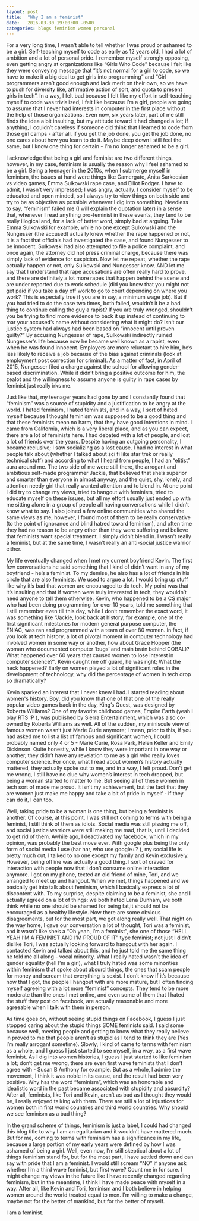 ```yaml
---
layout: post
title:  "Why I am a feminist"
date:   2016-03-30 19:00:00 -0500
categories: blogs feminism women personal
---
```


For a very long time, I wasn’t able to tell whether I was proud or ashamed to be a girl. Self-teaching myself to code as early as 12 years old, I had a lot of ambition and a lot of personal pride. I remember myself strongly opposing, even getting angry at organizations like “Girls Who Code” because I felt like they were conveying message that “it’s not normal for a girl to code, so we have to make it a big deal to get girls into programming” and “Girl programmers aren’t good enough and lack merit on their own, so we have to push for diversity like, affirmative action of sort, and quota to present girls in tech”. In a way, I felt bad because I felt like my effort in self-teaching myself to code was trivialized, I felt like because I’m a girl, people are going to assume that I never had interests in computer in the first place without the help of those organizations. Even now, six years later, part of me still finds the idea a bit insulting, but my attitude toward it had changed a lot; If anything, I couldn’t careless if someone did think that I learned to code from those girl camps - after all, if you get the job done, you get the job done, no one cares about how you learn to do it. Maybe deep down I still feel the same, but I know one thing for certain - I’m no longer ashamed to be a girl. 

I acknowledge that being a girl and feminist are two different things, however, in my case, feminism is usually the reason why I feel ashamed to be a girl. Being a teenager in the 2010s, when I submerge myself in feminism, the issues at hand were things like Gamergate, Anita Sarkeesian vs video games, Emma Sulkowski rape case, and Elliot Rodger. I have to admit, I wasn’t very impressed; I was angry, actually. I consider myself to be educated and open minded, so I always try to view things on both side and try to be as objective as possible whenever I dig into something. Needless to say, “feminism” failed me (I will explain the quotation later) in a sense that, whenever I read anything pro-feminist in these events, they tend to be really illogical and, for a lack of better word, simply bad at arguing. Take Emma Sulkowski for example, while no one except Sulkowski and the Nungesser (the accused) actually knew whether the rape happened or not, it is a fact that officials had investigated the case, and found Nungesser to be innocent. Sulkowski had also attempted to file a police complaint, and once again, the attorney did not press criminal charge, because there was simply lack of evidence for suspicion. Now let me repeat, whether the rape actually happen or not, only Sulkowski and Nungesser know, AND let me say that I understand that rape accusations are often really hard to prove, and there are definitely a lot more rapes that happen behind the scene and are under reported due to work schedule (did you know that you might not get paid if you take a day off work to go to court depending on where you work? This is especially true if you are in say, a minimum wage job). But if you had tried to do the case two times, both failed, wouldn’t it be a bad thing to continue calling the guy a rapist? If you are truly wronged, shouldn’t you be trying to find more evidence to back it up instead of continuing to mar your accused’s name without considering what it might do? Isn’t our justice system had always had been based on “innocent until proven guilty?” By accusing Nungesser of rape, Sulkowski indirectly ruined Nungesser’s life because now he became well known as a rapist, even when he was found innocent. Employers are more reluctant to hire him, he’s less likely to receive a job because of the bias against criminals (look at employment post correction for criminal). As a matter of fact, in April of 2015, Nungesser filed a charge against the school for allowing gender-based discrimination. While it didn’t bring a positive outcome for him, the zealot and the willingness to assume anyone is guilty in rape cases by feminist just really irks me.

Just like that, my teenager years had gone by and I constantly found that “feminism” was a source of stupidity and a justification to be angry at the world. I hated feminism, I hated feminists, and in a way, I sort of hated myself because I thought feminism was supposed to be a good thing and that these feminists mean no harm, that they have good intentions in mind. I came from California, which is a very liberal place, and as you can expect, there are a lot of feminists here. I had debated with a lot of people, and lost a lot of friends over the years. Despite having an outgoing personality, I became reclusive; I saw socializing as a lost cause. I had no interest in what people talk about (whether I talked about sci fi like star trek or really technical stuff) and according to what I heard from people, I had an “elitist” aura around me. The two side of me were still there, the arrogant and ambitious self-made programmer Jackie, that believed that she’s superior and smarter than everyone in almost anyway, and the quiet, shy, lonely, and attention needy girl that really wanted attention and to blend in. At one point I did try to change my views, tried to hangout with feminists, tried to educate myself on these issues, but all my effort usually just ended up with me sitting alone in a group of people all having conversations while I didn’t know what to say. I also joined a few online communities who shared the same views as me, however, I found most of them to be really conservative (to the point of ignorance and blind hatred toward feminism), and often time they had no reason to be angry other than they were suffering and believe that feminists want special treatment. I simply didn’t blend in. I wasn’t really a feminist, but at the same time, I wasn’t really an anti-social justice warrior either.

My life eventually changed when I met my current boyfriend Kevin. The first few conversations he said something that I kind of didn’t want in any of my boyfriend - he’s a feminist. To my demise, he also has a lot of friends in his circle that are also feminists. We used to argue a lot. I would bring up stuff like why it’s bad that women are encouraged to do tech. My point was that it’s insulting and that if women were truly interested in tech, they wouldn’t need anyone to tell them otherwise. Kevin, who happened to be a CS major who had been doing programming for over 10 years, told me something that I still remember even till this day, while I don’t remember the exact word, it was something like “Jackie, look back at history, for example, one of the first significant milestones for modern general purpose computer, the ENIAC, was ran and programmed with a team of over 80 women. In fact, if you look at tech history, a lot of pivotal moment in computer technology had involved women in some way or another, how about Grace Hopper (the woman who documented computer ‘bugs’ and main brain behind COBAL)? What happened over 60 years that caused women to lose interest in computer science?”. Kevin caught me off guard, he was right; What the heck happened? Early on women played a lot of significant roles in the development of technology, why did the percentage of women in tech drop so dramatically? 

Kevin sparked an interest that I never knew I had. I started reading about women's history. Boy, did you know that one of that one of the really popular video games back in the day, King’s Quest, was designed by Roberta Williams? One of my favorite childhood games, Empire Earth (yeah I play RTS :P ), was published by Sierra Entertainment, which was also co-owned by Roberta Williams as well. All of the sudden, my miniscule view of famous women wasn’t just Marie Curie anymore; I mean, prior to this, if you had asked me to list a list of famous and significant women, I could probably named only 4 or 5 - Marie Curie, Rosa Park, Helen Keller and Emily Dickinson. Quite honestly, while I know they were important in one way or another, they didn’t have any revelation to me as a girl who really loves computer science. For once, what I read about women’s history actually mattered, they actually spoke out to me, and in a way, I felt proud. Don’t get me wrong, I still have no clue why women’s interest in tech dropped, but being a woman started to matter to me. But seeing all of these women in tech sort of made me proud. It isn’t my achievement, but the fact that they are women just make me happy and take a bit of pride in myself - if they can do it, I can too. 

Well, taking pride to be a woman is one thing, but being a feminist is another. Of course, at this point, I was still not coming to terms with being a feminist, I still think of them as idiots. Social media was still pissing me off, and social justice warriors were still making me mad, that is, until I decided to get rid of them. Awhile ago, I deactivated my facebook, which in my opinion, was probably the best move ever. With google plus being the only form of social media I use (har har, who use google+? ), my social life is pretty much cut, I talked to no one except my family and Kevin exclusively. However, being offline was actually a good thing. I sort of craved for interaction with people now that I don’t consume online interaction anymore. I got on my phone, texted an old friend of mine, Tori, and we arranged to meet up and hangout. When we met, things happened and we basically get into talk about feminism, which I basically express a lot of discontent with. To my surprise, despite claiming to be a feminist, she and I actually agreed on a lot of things: we both hated Lena Dunham, we both think while no one should be shamed for being fat,it should not be encouraged as a healthy lifestyle. Now there are some obvious disagreements, but for the most part, we got along really well. That night on the way home, I gave our conversation a lot of thought, Tori was a feminist, and it wasn’t like she’s a “Oh yeah, I’m a feminist”, she one of those “HELL YEAH I’M A FEMINIST AND I’M PROUD OF IT” type feminist; not just I didn’t dislike Tori, I was actually looking forward to hangout with her again. I contacted Kevin and talked about this, and he just told me the same thing he told me all along - vocal minority. What I really hated wasn’t the idea of gender equality (hell I’m a girl), what I truly hated was some minorities within feminism that spoke about absurd things, the ones that scam people for money and scream that everything is sexist. I don’t know if it’s because now that I got, the people I hangout with are more mature, but I often finding myself agreeing with a lot more “feminist” concepts. They tend to be more moderate than the ones I met online, and even some of them that I hated the stuff they post on facebook, are actually reasonable and more agreeable when I talk with them in person.

As time goes on, without seeing stupid things on Facebook, I guess I just stopped caring about the stupid things SOME feminists said. I said some because well, meeting people and getting to know what they really believe in proved to me that people aren’t as stupid as I tend to think they are (Yes I’m really arrogant sometime). Slowly, I kind of came to terms with feminism as a whole, and I guess I just started to see myself, in a way, as a first wave feminist. As I dig into women histories, I guess I just started to like feminism a lot; don’t get me wrong, there are even first wave feminists that I don’t agree with - Susan B Anthony for example. But as a whole, I admire the movement, I think it was noble in its cause, and the result had been very positive. Why has the word “feminism”, which was an honorable and idealistic word in the past became associated with stupidity and absurdity? After all, feminists, like Tori and Kevin, aren’t as bad as I thought they would be, I really enjoyed talking with them. There are still a lot of injustices for women both in first world countries and third world countries. Why should we see feminism as a bad thing?

In the grand scheme of things, feminism is just a label, I could had changed this blog title to why I am an egalitarian and it wouldn’t have mattered much. But for me, coming to terms with feminism has a significance in my life, because a large portion of my early years were defined by how I was ashamed of being a girl. Well, even now, I’m still skeptical about a lot of things feminism stand for, but for the most part, I have settled down and can say with pride that I am a feminist. I would still scream “NO” if anyone ask whether I’m a third wave feminist, but first wave? Count me in for sure. I might change my views in the future like I have recently changed regarding feminism, but in the meantime, I think I have made peace with myself in a way. After all, like Kevin and Tori, feminism and I both believe in helping women around the world treated equal to men. I’m willing to make a change, maybe not for the better of mankind, but for the better of myself.

I am a feminist.
